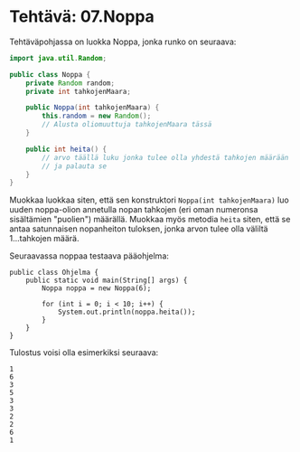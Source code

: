 # Tehtävä: 07.Noppa

Tehtäväpohjassa on luokka Noppa, jonka runko on seuraava:

```java
import java.util.Random;

public class Noppa {
    private Random random;
    private int tahkojenMaara;

    public Noppa(int tahkojenMaara) {
        this.random = new Random();
        // Alusta oliomuuttuja tahkojenMaara tässä
    }

    public int heita() {
        // arvo täällä luku jonka tulee olla yhdestä tahkojen määrään
        // ja palauta se
    }
}
```

Muokkaa luokkaa siten, että sen konstruktori
`Noppa(int tahkojenMaara)` luo uuden noppa-olion annetulla nopan tahkojen 
(eri oman numeronsa sisältämien "puolien") määrällä. 
Muokkaa myös metodia `heita` siten, että se antaa satunnaisen nopanheiton 
tuloksen, jonka arvon tulee olla väliltä 1...tahkojen määrä.

Seuraavassa noppaa testaava pääohjelma:

```
public class Ohjelma {
    public static void main(String[] args) {
        Noppa noppa = new Noppa(6);

        for (int i = 0; i < 10; i++) {
            System.out.println(noppa.heita());
        }
    }
}
```

Tulostus voisi olla esimerkiksi seuraava:

```
1
6
3
5
3
3
2
2
6
1
```
